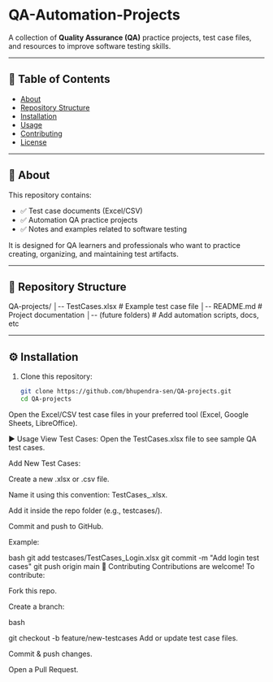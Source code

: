 # QA-Automation-Projects

A collection of **Quality Assurance (QA)** practice projects, test case files, and resources to improve software testing skills.

---

## 📌 Table of Contents
- [About](#about)
- [Repository Structure](#repository-structure)
- [Installation](#installation)
- [Usage](#usage)
- [Contributing](#contributing)
- [License](#license)

---

## 📖 About
This repository contains:
- ✅ Test case documents (Excel/CSV)
- ✅ Automation QA practice projects
- ✅ Notes and examples related to software testing

It is designed for QA learners and professionals who want to practice creating, organizing, and maintaining test artifacts.

---

## 📂 Repository Structure
QA-projects/
│-- TestCases.xlsx # Example test case file
│-- README.md # Project documentation
│-- (future folders) # Add automation scripts, docs, etc


---

## ⚙️ Installation
1. Clone this repository:
   ```bash
   git clone https://github.com/bhupendra-sen/QA-projects.git
   cd QA-projects
Open the Excel/CSV test case files in your preferred tool (Excel, Google Sheets, LibreOffice).

▶️ Usage
View Test Cases: Open the TestCases.xlsx file to see sample QA test cases.

Add New Test Cases:

Create a new .xlsx or .csv file.

Name it using this convention: TestCases_<Feature>.xlsx.

Add it inside the repo folder (e.g., testcases/).

Commit and push to GitHub.

Example:

bash
git add testcases/TestCases_Login.xlsx
git commit -m "Add login test cases"
git push origin main
🤝 Contributing
Contributions are welcome! To contribute:

Fork this repo.

Create a branch:

bash

git checkout -b feature/new-testcases
Add or update test case files.

Commit & push changes.

Open a Pull Request.
